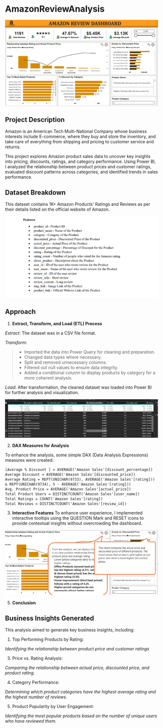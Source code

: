 # AmazonReviewAnalysis

![AmazonDashboard](https://github.com/OlanikeCJ/AmazonSalesAnalysis/blob/main/Amazon_Review_Dashboard.png?raw=true)

## Project Description

Amazon is an American Tech Multi-National Company whose business interests include E-commerce, 
where they buy and store the inventory, and take care of everything from shipping and pricing to customer 
service and returns. 

This project explores Amazon product sales data to uncover key insights into pricing, discounts, ratings, and category performance. 
Using Power BI, I analyzed the relationship between product prices and customer ratings, evaluated discount patterns across categories, and identified trends in sales performance.

## Dataset Breakdown

This dataset contains 1K+ Amazon Products' Ratings and Reviews as per their details listed on the official website of Amazon.

![Dataset_Features](https://github.com/OlanikeCJ/AmazonSalesAnalysis/blob/main/Dataset%20features.png?raw=true)

## Approach
1. **Extract, Transform, and Load (ETL) Process**
   
*Extract*: The dataset was in a CSV file format.

*Transform*:
> * Imported the data into Power Query for cleaning and preparation.
> * Changed data types where necessary.
> * Split and removed unnecessary columns.
> * Filtered out null values to ensure data integrity.
> * Added a conditional column to display products by category for a more coherent analysis.

*Load*: After transformation, the cleaned dataset was loaded into Power BI for further analysis and visualization.

![Clean_dataset](https://github.com/OlanikeCJ/AmazonSalesAnalysis/blob/main/Cleaned_dataset.png?raw=true)

2. **DAX Measures for Analysis**
   
To enhance the analysis, some simple DAX (Data Analysis Expressions) measures were created:

```DAX
[Average % Discount ] = AVERAGE('Amazon Sales'[discount_percentage])
Average Discount = AVERAGE('Amazon Sales'[discounted_price])
Average Rating = REPT(UNICHAR(9733), AVERAGE('Amazon Sales'[rating])) & REPT(UNICHAR(9734), 5 - AVERAGE('Amazon Sales'[rating]))
Avg. Product Price = AVERAGE('Amazon Sales'[actual_price])
Total Product Users = DISTINCTCOUNT('Amazon Sales'[user_name])
Total Ratings = COUNT('Amazon Sales'[rating])
Total Reviews = DISTINCTCOUNT('Amazon Sales'[review_id])
```

3. **Interactive Features**
   To enhance user experience, I implemented interactive tooltips using the QUESTION Mark and RESET icons to provide contextual insights without overcrowding the dashboard.

![Insights](https://github.com/OlanikeCJ/AmazonSalesAnalysis/blob/main/Insights-amazon.png?raw=true)

5. **Conclusion**
## Business Insights Generated
This analysis aimed to generate key business insights, including:

1. Top Performing Products by Rating:
   
*Identifying the relationship between product price and customer ratings*

3. Price vs. Rating Analysis:
   
*Comparing the relationship between actual price, discounted price, and 
product rating.*

4. Category Performance:
   
*Determining which product categories have the highest average rating and the 
highest number of reviews.*

5. Product Popularity by User Engagement:

*Identifying the most popular products based on the number of unique users who 
have reviewed them.*



